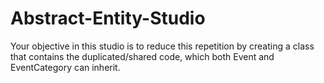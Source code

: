 # Abstract-Entity-Studio

Your objective in this studio is to reduce this repetition by creating a class that contains the duplicated/shared code, which both Event and EventCategory can inherit.

